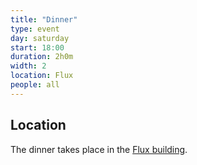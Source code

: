 ```yaml
---
title: "Dinner"
type: event
day: saturday
start: 18:00
duration: 2h0m
width: 2
location: Flux
people: all
---
```

## Location
The dinner takes place in the [Flux building](https://map.tudelftcampus.nl/poi/flux/).
